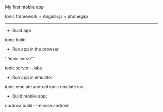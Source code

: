 
My first mobile app

Ionic framework + Angular.js + phonegap

-----------------

- Build app

ionic build

- Run app in the browser

'''ionic serve'''

ionic server --labs

- Run app in emulator

ionic emulate android
ionic emulate ios


- Build mobile app:

cordova build --release android


